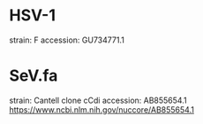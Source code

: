 # HSV-1
strain: F
accession: GU734771.1

# SeV.fa
strain: Cantell clone cCdi
accession: AB855654.1
https://www.ncbi.nlm.nih.gov/nuccore/AB855654.1


